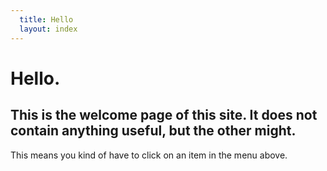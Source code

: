 ```yaml
---
  title: Hello
  layout: index
---
```

# Hello. #

## This is the welcome page of this site. It does not contain anything useful, but the other might. ##

This means you kind of have to click on an item in the menu above.